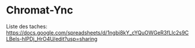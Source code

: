 # Chromat-Ync
Liste des taches: https://docs.google.com/spreadsheets/d/1ngbi8kY_cYQuOWGeR3fLlc2s9CLBeIs-hlPDj_HrO4U/edit?usp=sharing
